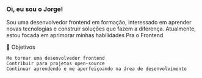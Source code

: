 ### Oi, eu sou o Jorge!

Sou uma desenvolvedor frontend em formação, interessado em aprender novas tecnologias e construir soluções que fazem a diferença. Atualmente, estou focada em aprimorar minhas habilidades Pra o Frontend

🎯 Objetivos

    Me tornar uma desenvolvedor frontend
    Contribuir para projetos open-source
    Continuar aprendendo e me aperfeiçoando na área de desenvolvimento
